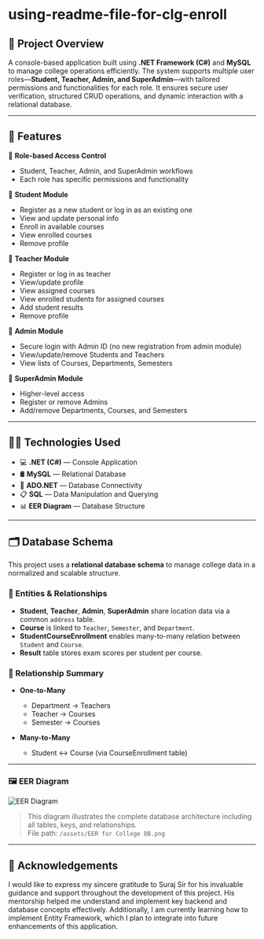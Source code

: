 # using-readme-file-for-clg-enroll


## 📌 Project Overview
A console-based application built using **.NET Framework (C#)** and **MySQL** to manage college operations efficiently. The system supports multiple user roles—**Student, Teacher, Admin, and SuperAdmin**—with tailored permissions and functionalities for each role. It ensures secure user verification, structured CRUD operations, and dynamic interaction with a relational database.

---

## 🚀 Features

🔹 **Role-based Access Control**  
- Student, Teacher, Admin, and SuperAdmin workflows  
- Each role has specific permissions and functionality

🔹 **Student Module**  
- Register as a new student or log in as an existing one  
- View and update personal info  
- Enroll in available courses  
- View enrolled courses  
- Remove profile  

🔹 **Teacher Module**  
- Register or log in as teacher  
- View/update profile  
- View assigned courses  
- View enrolled students for assigned courses  
- Add student results  
- Remove profile
  
🔹 **Admin Module**  
- Secure login with Admin ID (no new registration from admin module)  
- View/update/remove Students and Teachers  
- View lists of Courses, Departments, Semesters  

🔹 **SuperAdmin Module**  
- Higher-level access  
- Register or remove Admins  
- Add/remove Departments, Courses, and Semesters  

---

## 🧑‍💻 Technologies Used

- 💻 **.NET (C#)** — Console Application  
- 🛢️ **MySQL** — Relational Database  
- 🔌 **ADO.NET** — Database Connectivity  
- 📋 **SQL** — Data Manipulation and Querying  
- 📊 **EER Diagram** — Database Structure

---

## 🗂️ Database Schema

This project uses a **relational database schema** to manage college data in a normalized and scalable structure.

### 📌 Entities & Relationships

- **Student**, **Teacher**, **Admin**, **SuperAdmin** share location data via a common `address` table.
- **Course** is linked to `Teacher`, `Semester`, and `Department`.
- **StudentCourseEnrollment** enables many-to-many relation between `Student` and `Course`.
- **Result** table stores exam scores per student per course.

### 🔄 Relationship Summary

- **One-to-Many**
  - Department → Teachers  
  - Teacher → Courses  
  - Semester → Courses  

- **Many-to-Many**
  - Student ↔ Course (via CourseEnrollment table)

---

### 🖼️ EER Diagram

![EER Diagram](EER%20for%20College%20DB.png)

> This diagram illustrates the complete database architecture including all tables, keys, and relationships.  
> File path: `/assets/EER for College DB.png`

---

## 🙌 Acknowledgements

I would like to express my sincere gratitude to Suraj Sir for his invaluable guidance and support throughout the development of this project. His mentorship helped me understand and implement key backend and database concepts effectively.
Additionally, I am currently learning how to implement Entity Framework, which I plan to integrate into future enhancements of this application.
```

